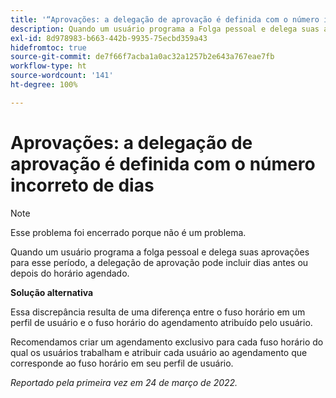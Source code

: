 ```yaml
---
title: '“Aprovações: a delegação de aprovação é definida com o número incorreto de dias”'
description: Quando um usuário programa a Folga pessoal e delega suas aprovações para esse período, a delegação de aprovação pode incluir dias antes ou depois do horário agendado.
exl-id: 8d978983-b663-442b-9935-75ecbd359a43
hidefromtoc: true
source-git-commit: de7f66f7acba1a0ac32a1257b2e643a767eae7fb
workflow-type: ht
source-wordcount: '141'
ht-degree: 100%

---
```


# Aprovações: a delegação de aprovação é definida com o número incorreto de dias

>[!NOTE]
>
>Esse problema foi encerrado porque não é um problema.

Quando um usuário programa a folga pessoal e delega suas aprovações para esse período, a delegação de aprovação pode incluir dias antes ou depois do horário agendado.

**Solução alternativa**

Essa discrepância resulta de uma diferença entre o fuso horário em um perfil de usuário e o fuso horário do agendamento atribuído pelo usuário.

Recomendamos criar um agendamento exclusivo para cada fuso horário do qual os usuários trabalham e atribuir cada usuário ao agendamento que corresponde ao fuso horário em seu perfil de usuário.

_Reportado pela primeira vez em 24 de março de 2022._
